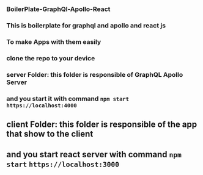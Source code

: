 ### BoilerPlate-GraphQl-Apollo-React
### This is boilerplate for graphql and apollo and react js
### To make Apps with them easily

### clone the repo to your device 
### server Folder: this folder is responsible of GraphQL Apollo Server
### and you start it with command `npm start`  `https://localhost:4000`

## client Folder: this folder is responsible of the app that show to the client
## and you start react server with command `npm start`  `https://localhost:3000`

